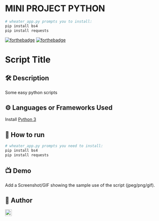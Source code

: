 # MINI PROJECT PYTHON


``` bash
# wheater_app.py prompts you to install:
pip install bs4
pip install requests
```
<!--Please do not remove this part-->
[![forthebadge](https://forthebadge.com/images/badges/built-with-love.svg)](https://forthebadge.com)
[![forthebadge](https://forthebadge.com/images/badges/made-with-python.svg)](https://forthebadge.com)

# Script Title



<!--An image is an illustration for your project, the tip here is using your sense of humour as much as you can :D 

You can copy paste my markdown photo insert as following:
<p align="center">
<img src="your-source-is-here" width=40% height=40%>
-->

## 🛠️ Description
<!--Remove the below lines and add yours -->
Some easy python scripts

## ⚙️ Languages or Frameworks Used
<!--Remove the below lines and add yours -->
Install [Python 3](https://www.python.org/downloads/)

## 🌟 How to run
<!--Remove the below lines and add yours -->
``` bash
# wheater_app.py prompts you need to install:
pip install bs4
pip install requests
```

## 📺 Demo
Add a Screenshot/GIF showing the sample use of the script (jpeg/png/gif).

## 🤖 Author
<!--Remove the below lines and add yours -->
<a href="https://www.raulcarini.com">
  <img align="left" alt="Raul Carini" width="22px" src="https://avatars.githubusercontent.com/u/85316240?v=4" />
</a>
